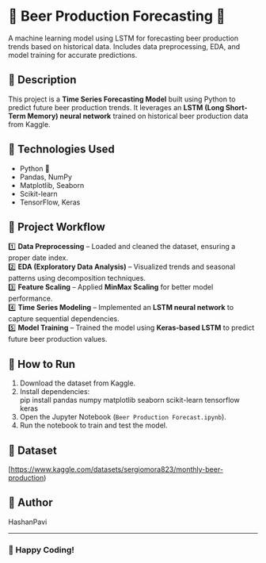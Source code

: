 # 🍻 Beer Production Forecasting 🚀
A machine learning model using LSTM for forecasting beer production trends based on historical data. Includes data preprocessing, EDA, and model training for accurate predictions.

## 📌 Description  
This project is a **Time Series Forecasting Model** built using Python to predict future beer production trends. It leverages an **LSTM (Long Short-Term Memory) neural network** trained on historical beer production data from Kaggle.

## 📌 Technologies Used  
- Python 🐍  
- Pandas, NumPy  
- Matplotlib, Seaborn  
- Scikit-learn  
- TensorFlow, Keras  

## 📌 Project Workflow  
1️⃣ **Data Preprocessing** – Loaded and cleaned the dataset, ensuring a proper date index.  
2️⃣ **EDA (Exploratory Data Analysis)** – Visualized trends and seasonal patterns using decomposition techniques.  
3️⃣ **Feature Scaling** – Applied **MinMax Scaling** for better model performance.  
4️⃣ **Time Series Modeling** – Implemented an **LSTM neural network** to capture sequential dependencies.  
5️⃣ **Model Training** – Trained the model using **Keras-based LSTM** to predict future beer production values.  

## 📌 How to Run  
1. Download the dataset from Kaggle.  
2. Install dependencies:  
   pip install pandas numpy matplotlib seaborn scikit-learn tensorflow keras  
3. Open the Jupyter Notebook (`Beer Production Forecast.ipynb`).  
4. Run the notebook to train and test the model.  

## 📌 Dataset  
[https://www.kaggle.com/datasets/sergiomora823/monthly-beer-production)  

## 📌 Author  
HashanPavi

---

### 🚀 Happy Coding!  
